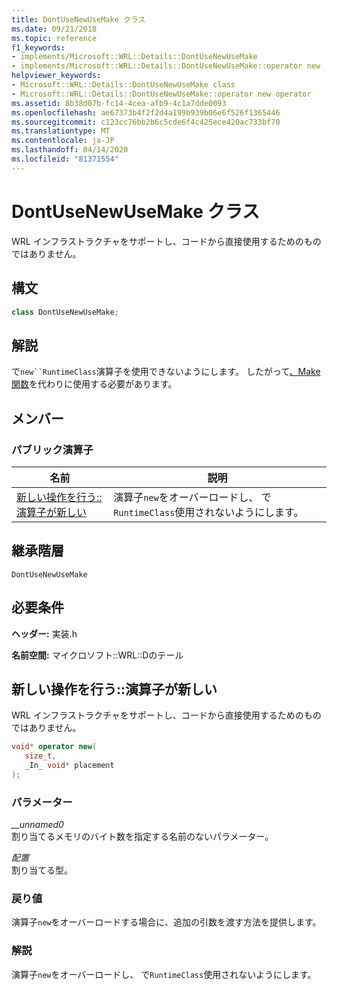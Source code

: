 ```yaml
---
title: DontUseNewUseMake クラス
ms.date: 09/21/2018
ms.topic: reference
f1_keywords:
- implements/Microsoft::WRL::Details::DontUseNewUseMake
- implements/Microsoft::WRL::Details::DontUseNewUseMake::operator new
helpviewer_keywords:
- Microsoft::WRL::Details::DontUseNewUseMake class
- Microsoft::WRL::Details::DontUseNewUseMake::operator new operator
ms.assetid: 8b38d07b-fc14-4cea-afb9-4c1a7dde0093
ms.openlocfilehash: ae67373b4f2f2d4a199b939b06e6f526f1365446
ms.sourcegitcommit: c123cc76bb2b6c5cde6f4c425ece420ac733bf70
ms.translationtype: MT
ms.contentlocale: ja-JP
ms.lasthandoff: 04/14/2020
ms.locfileid: "81371554"
---
```

# <a name="dontusenewusemake-class"></a>DontUseNewUseMake クラス

WRL インフラストラクチャをサポートし、コードから直接使用するためのものではありません。

## <a name="syntax"></a>構文

```cpp
class DontUseNewUseMake;
```

## <a name="remarks"></a>解説

で`new``RuntimeClass`演算子を使用できないようにします。 したがって[、Make 関数](make-function.md)を代わりに使用する必要があります。

## <a name="members"></a>メンバー

### <a name="public-operators"></a>パブリック演算子

名前                                             | 説明
------------------------------------------------ | ---------------------------------------------------------------------------
[新しい操作を行う::演算子が新しい](#operator-new) | 演算子`new`をオーバーロードし、 で`RuntimeClass`使用されないようにします。

## <a name="inheritance-hierarchy"></a>継承階層

`DontUseNewUseMake`

## <a name="requirements"></a>必要条件

**ヘッダー:** 実装.h

**名前空間:** マイクロソフト::WRL::Dのテール

## <a name="dontusenewusemakeoperator-new"></a><a name="operator-new"></a>新しい操作を行う::演算子が新しい

WRL インフラストラクチャをサポートし、コードから直接使用するためのものではありません。

```cpp
void* operator new(
   size_t,
   _In_ void* placement
);
```

### <a name="parameters"></a>パラメーター

*__unnamed0*<br/>
割り当てるメモリのバイト数を指定する名前のないパラメーター。

*配置*<br/>
割り当てる型。

### <a name="return-value"></a>戻り値

演算子`new`をオーバーロードする場合に、追加の引数を渡す方法を提供します。

### <a name="remarks"></a>解説

演算子`new`をオーバーロードし、 で`RuntimeClass`使用されないようにします。
